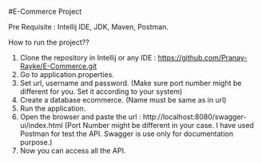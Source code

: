 #E-Commerce Project

Pre Requisite : Intellij IDE, JDK, Maven, Postman.

How to run the project??

1) Clone the repository in Intellij or any IDE : https://github.com/Pranay-Rayke/E-Commerce.git
2) Go to application.properties.
3) Set url, username and password. (Make sure port number might be different for you. Set it according to your system)
4) Create a database ecommerce. (Name must be same as in url)
5) Run the application.
6) Open the browser and paste the url : http://localhost:8080/swagger-ui/index.html (Port Number might be different in your case. I have used Postman for test the API. Swagger is use only for documentation purpose.)
7) Now you can access all the API.
